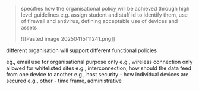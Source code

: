 >specifies how the organisational policy will be achieved through high level guidelines e.g. assign student and staff id to identify them, use of firewall and antivirus, defining acceptable use of devices and assets 
>
>![[Pasted image 20250415111241.png]]


different organisation will  support different functional policies

eg., email use for organisational purpose only 
e.g., wireless connection only allowed for whitelisted sites 
e.g., interconnection, how should the data feed from one device to another 
e.g., host security - how individual devices are secured 
e.g., other - time frame, administrative 